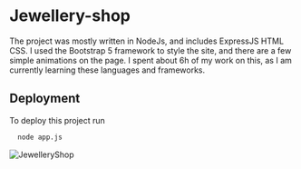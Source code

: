 # Jewellery-shop

The project was mostly written in NodeJs, and includes ExpressJS HTML CSS. I used the Bootstrap 5 framework to style the site, and there are a few simple animations on the page. I spent about 6h of my work on this, as I am currently learning these languages and frameworks.


## Deployment

To deploy this project run

```bash
  node app.js
```

![JewelleryShop](https://github.com/MattewWebDev/jewellery-shop/assets/161828498/7604e025-f0a1-49ab-a690-c20d7ad5fd66)
